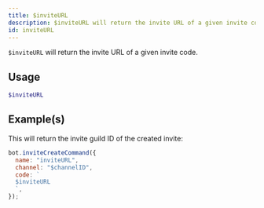 ```yaml
---
title: $inviteURL
description: $inviteURL will return the invite URL of a given invite code.
id: inviteURL
---
```


`$inviteURL` will return the invite URL of a given invite code.

## Usage

```php
$inviteURL
```

## Example(s)

This will return the invite guild ID of the created invite:

```javascript
bot.inviteCreateCommand({
  name: "inviteURL",
  channel: "$channelID",
  code: `
  $inviteURL
  `,
});
```
